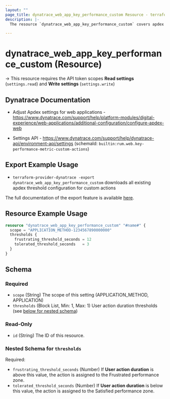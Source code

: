 ```yaml
---
layout: ""
page_title: dynatrace_web_app_key_performance_custom Resource - terraform-provider-dynatrace"
description: |-
  The resource `dynatrace_web_app_key_performance_custom` covers apdex threshold configuration for custom actions

---
```


# dynatrace_web_app_key_performance_custom (Resource)

-> This resource requires the API token scopes **Read settings** (`settings.read`) and **Write settings** (`settings.write`)

## Dynatrace Documentation

- Adjust Apdex settings for web applications - https://www.dynatrace.com/support/help/platform-modules/digital-experience/web-applications/additional-configuration/configure-apdex-web

- Settings API - https://www.dynatrace.com/support/help/dynatrace-api/environment-api/settings (schemaId: `builtin:rum.web.key-performance-metric-custom-actions`)

## Export Example Usage

- `terraform-provider-dynatrace -export dynatrace_web_app_key_performance_custom` downloads all existing apdex threshold configuration for custom actions

The full documentation of the export feature is available [here](https://registry.terraform.io/providers/dynatrace-oss/dynatrace/latest/docs/guides/export-v2).

## Resource Example Usage

```terraform
resource "dynatrace_web_app_key_performance_custom" "#name#" {
  scope = "APPLICATION_METHOD-1234567890000000"
  thresholds {
    frustrating_threshold_seconds = 12
    tolerated_threshold_seconds   = 3
  }
}
```

<!-- schema generated by tfplugindocs -->
## Schema

### Required

- `scope` (String) The scope of this setting (APPLICATION_METHOD, APPLICATION)
- `thresholds` (Block List, Min: 1, Max: 1) User action duration thresholds (see [below for nested schema](#nestedblock--thresholds))

### Read-Only

- `id` (String) The ID of this resource.

<a id="nestedblock--thresholds"></a>
### Nested Schema for `thresholds`

Required:

- `frustrating_threshold_seconds` (Number) If **User action duration** is above this value, the action is assigned to the Frustrated performance zone.
- `tolerated_threshold_seconds` (Number) If **User action duration** is below this value, the action is assigned to the Satisfied performance zone.
 